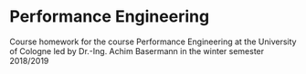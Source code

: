 # Performance Engineering

Course homework for the course Performance Engineering at the University of Cologne led by Dr.-Ing. Achim Basermann in the winter semester 2018/2019
